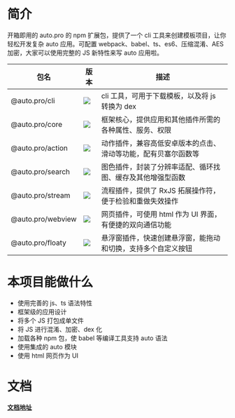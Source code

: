 # 简介

开箱即用的 auto.pro 的 npm 扩展包，提供了一个 cli 工具来创建模板项目，让你轻松开发复杂 auto 应用。可配置 webpack、babel、ts、es6、压缩混淆、AES 加密，大家可以使用完整的 JS 新特性来写 auto 应用啦。

| 包名              | 版本                                                    | 描述                                                           |
| ----------------- | ------------------------------------------------------- | -------------------------------------------------------------- |
| @auto.pro/cli     | ![](https://img.shields.io/npm/v/@auto.pro/cli.svg)     | cli 工具，可用于下载模板，以及将 js 转换为 dex                 |
| @auto.pro/core    | ![](https://img.shields.io/npm/v/@auto.pro/core.svg)    | 框架核心，提供应用和其他插件所需的各种属性、服务、权限         |
| @auto.pro/action  | ![](https://img.shields.io/npm/v/@auto.pro/action.svg)  | 动作插件，兼容高低安卓版本的点击、滑动等功能，配有贝塞尔函数等 |
| @auto.pro/search  | ![](https://img.shields.io/npm/v/@auto.pro/search.svg)  | 图色插件，封装了分辨率适配、循环找图、缓存及其他增强型函数     |
| @auto.pro/stream  | ![](https://img.shields.io/npm/v/@auto.pro/stream.svg)  | 流程插件，提供了 RxJS 拓展操作符，便于检验和重做失效操作       |
| @auto.pro/webview | ![](https://img.shields.io/npm/v/@auto.pro/webview.svg) | 网页插件，可使用 html 作为 UI 界面，有便捷的双向通信功能       |
| @auto.pro/floaty  | ![](https://img.shields.io/npm/v/@auto.pro/floaty.svg)  | 悬浮窗插件，快速创建悬浮窗，能拖动和切换，支持多个自定义按钮   |

# 本项目能做什么

-   使用完善的 js、ts 语法特性
-   框架级的应用设计
-   将多个 JS 打包成单文件
-   将 JS 进行混淆、加密、dex 化
-   加载各种 npm 包，使 babel 等编译工具支持 auto 语法
-   使用集成的 auto 模块
-   使用 html 网页作为 UI

# 文档

**[文档地址](http://www.moly.host:30030/)**
